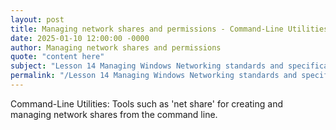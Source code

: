 ```yaml
---
layout: post
title: Managing network shares and permissions - Command-Line Utilities
date: 2025-01-10 12:00:00 -0000
author: Managing network shares and permissions
quote: "content here"
subject: "Lesson 14 Managing Windows Networking standards and specifications"
permalink: "/Lesson 14 Managing Windows Networking standards and specifications/Managing network shares and permissions/Managing network shares and permissions - Command-Line Utilities"
---
```


Command-Line Utilities: Tools such as 'net share' for creating and managing network shares from the command line.
